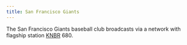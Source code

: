 ```yaml
---
title: San Francisco Giants
---
```

The San Francisco Giants baseball club broadcasts via a network
with flagship station [KNBR] 680.

[KNBR]:../../../radio/am-broadcast/knbr/
